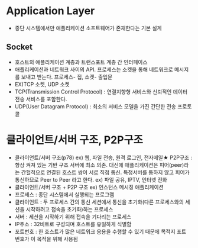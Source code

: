 # Application Layer
- 종단 시스템에서만 애플리케이션 소프트웨어가 존재한다는 기본 설계

## Socket
- 호스트의 애플리케이션 계층과 트랜스포트 계층 간 인터페이스
- 애플리케이션과 네트워크 사이의 API. 프로세스는 소켓을 통해 네트워크로 메시지를 보내고 받는다. 프로세스- 집, 소켓- 출입문
- EX)TCP 소켓, UDP 소켓
- TCP(Transmission Control Protocol) : 연결지향형 서비스와 신뢰적인 데이터 전송 서비스를 포함한다.
- UDP(User Datagram Protocol) : 최소의 서비스 모델을 가진 간단한 전송 프로토콜

# 클라이언트/서버 구조, P2P구조
- 클라이언트/서버 구조(p78) ex) 웹, 파일 전송, 원격 로그인, 전자메일★ P2P구조 : 항상 켜져 있는 기반 구조 서버에 최소 의존. 대신에 애플리케이션은 피어(peer)라는 간헐적으로 연결된 호스트 쌍이 서로 직접 통신. 특정서버를 통하지 않고 피어가 통신하므로 Peer to Peer 라고 한다. ex) 파일 공유, IPTV, 인터넷 전화
- 클라이언트/서버 구조 + P2P 구조 ex) 인스턴스 메시징 애플리케이션
- 프로세스 : 종단 시스템에서 실행되는 프로그램
- 클라이언트 : 두 프로세스 간의 통신 세션에서 통신을 초기화(다른 프로세스와의 세션을 시작하려고 접속을 초기화)하는 프로세스
- 서버 : 세션을 시작하기 위해 접속을 기다리는 프로세스
- IP주소 : 32비트로 구성되며 호스트를 유일하게 식별함
- 포트번호 : 한 호스트가 많은 네트워크 응용을 수행할 수 있기 때문에 목적지 포트 번호가 이 목적을 위해 사용됨




